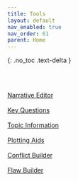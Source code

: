 ```yaml
---
title: Tools
layout: default
nav_enabled: true
nav_order: 61
parent: Home
---
```

{: .no_toc .text-delta }

<br/>
<br/>

[Narrative Editor](Narrative_Editor.html) <br/><br/>
[Key Questions](Key_Questions.html) <br/><br/>
[Topic Information](Topic_Information.html) <br/><br/>
[Plotting Aids](Plotting_Aids.html) <br/><br/>
[Conflict Builder](Conflict_Builder.html) <br/><br/>
[Flaw Builder](Flaw_Builder.html) <br/><br/>
